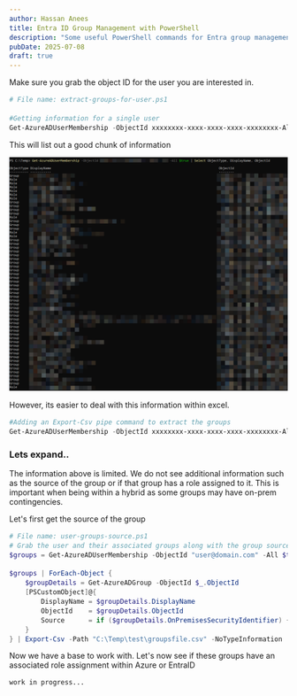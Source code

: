 ```yaml
---
author: Hassan Anees
title: Entra ID Group Management with PowerShell
description: "Some useful PowerShell commands for Entra group management. "
pubDate: 2025-07-08
draft: true
---
```

Make sure you grab the object ID for the user you are interested in.

```powershell
# File name: extract-groups-for-user.ps1

#Getting information for a single user
Get-AzureADUserMembership -ObjectId xxxxxxxx-xxxx-xxxx-xxxx-xxxxxxxx-All $true | Select ObjectType, DisplayName, ObjectId
```

This will list out a good chunk of information

![PowerShell output listing the groups of a user](../../assets/technology/extract-groups-of-user-powershell.png)

However, its easier to deal with this information within excel.

```powershell
#Adding an Export-Csv pipe command to extract the groups
Get-AzureADUserMembership -ObjectId xxxxxxxx-xxxx-xxxx-xxxx-xxxxxxxx-All $true | Select ObjectType, DisplayName, ObjectId | Export-Csv -Path "C:\Temp\test\groupsfile.csv" -NoTypeInformation  
```

### Lets expand..

The information above is limited. We do not see additional information such as the source of the group or if that group has a role assigned to it. This is important when being within a hybrid as some groups may have on-prem contingencies.

Let's first get the source of the group

```powershell
# File name: user-groups-source.ps1
# Grab the user and their associated groups along with the group source
$groups = Get-AzureADUserMembership -ObjectId "user@domain.com" -All $true | Where-Object {$_.ObjectType -eq "Group"}

$groups | ForEach-Object {
    $groupDetails = Get-AzureADGroup -ObjectId $_.ObjectId
    [PSCustomObject]@{
        DisplayName = $groupDetails.DisplayName
        ObjectId    = $groupDetails.ObjectId
        Source      = if ($groupDetails.OnPremisesSecurityIdentifier) { "Windows Server AD (Synced)" } else { "Azure AD (Cloud-only)" }
    }
} | Export-Csv -Path "C:\Temp\test\groupsfile.csv" -NoTypeInformation
```

Now we have a base to work with. Let's now see if these groups have an associated role assignment within Azure or EntraID

```
work in progress...
```